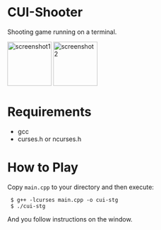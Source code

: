 CUI-Shooter
===

Shooting game running on a terminal.

<img width="100" alt="screenshot1" src="https://raw.githubusercontent.com/ukuku09/cui-stg/master/images/screenshot1.png">
<img width="100" alt="screenshot2" src="https://raw.githubusercontent.com/ukuku09/cui-stg/master/images/screenshot2.png">

Requirements
===

- gcc
- curses.h or ncurses.h

How to Play
===

Copy `main.cpp` to your directory and then execute:

     $ g++ -lcurses main.cpp -o cui-stg
     $ ./cui-stg

And you follow instructions on the window.
